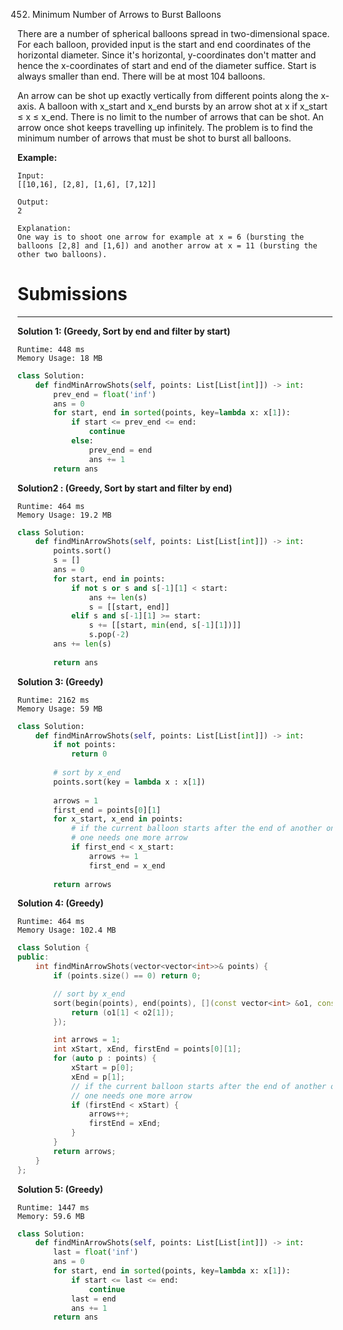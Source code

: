 452. Minimum Number of Arrows to Burst Balloons

There are a number of spherical balloons spread in two-dimensional space. For each balloon, provided input is the start and end coordinates of the horizontal diameter. Since it's horizontal, y-coordinates don't matter and hence the x-coordinates of start and end of the diameter suffice. Start is always smaller than end. There will be at most 104 balloons.

An arrow can be shot up exactly vertically from different points along the x-axis. A balloon with x_start and x_end bursts by an arrow shot at x if x_start ≤ x ≤ x_end. There is no limit to the number of arrows that can be shot. An arrow once shot keeps travelling up infinitely. The problem is to find the minimum number of arrows that must be shot to burst all balloons.

**Example:**
```
Input:
[[10,16], [2,8], [1,6], [7,12]]

Output:
2

Explanation:
One way is to shoot one arrow for example at x = 6 (bursting the balloons [2,8] and [1,6]) and another arrow at x = 11 (bursting the other two balloons).
```

# Submissions
---
**Solution 1: (Greedy, Sort by end and filter by start)**
```
Runtime: 448 ms
Memory Usage: 18 MB
```
```python
class Solution:
    def findMinArrowShots(self, points: List[List[int]]) -> int:
        prev_end = float('inf')
        ans = 0
        for start, end in sorted(points, key=lambda x: x[1]):
            if start <= prev_end <= end:
                continue
            else:
                prev_end = end
                ans += 1
        return ans
```

**Solution2 : (Greedy, Sort by start and filter by end)**
```
Runtime: 464 ms
Memory Usage: 19.2 MB
```
```python
class Solution:
    def findMinArrowShots(self, points: List[List[int]]) -> int:
        points.sort()
        s = []
        ans = 0
        for start, end in points:
            if not s or s and s[-1][1] < start:
                ans += len(s)
                s = [[start, end]]
            elif s and s[-1][1] >= start:
                s += [[start, min(end, s[-1][1])]]
                s.pop(-2)
        ans += len(s)
        
        return ans
```

**Solution 3: (Greedy)**
```
Runtime: 2162 ms
Memory Usage: 59 MB
```
```python
class Solution:
    def findMinArrowShots(self, points: List[List[int]]) -> int:
        if not points:
            return 0
        
        # sort by x_end
        points.sort(key = lambda x : x[1])
        
        arrows = 1
        first_end = points[0][1]
        for x_start, x_end in points:
            # if the current balloon starts after the end of another one,
            # one needs one more arrow
            if first_end < x_start:
                arrows += 1
                first_end = x_end
        
        return arrows
```

**Solution 4: (Greedy)**
```
Runtime: 464 ms
Memory Usage: 102.4 MB
```
```c++
class Solution {
public:
    int findMinArrowShots(vector<vector<int>>& points) {
        if (points.size() == 0) return 0;

        // sort by x_end
        sort(begin(points), end(points), [](const vector<int> &o1, const vector<int> &o2) {
            return (o1[1] < o2[1]);
        });

        int arrows = 1;
        int xStart, xEnd, firstEnd = points[0][1];
        for (auto p : points) {
            xStart = p[0];
            xEnd = p[1];
            // if the current balloon starts after the end of another one,
            // one needs one more arrow
            if (firstEnd < xStart) {
                arrows++;
                firstEnd = xEnd;
            }
        }
        return arrows;
    }
};
```

**Solution 5: (Greedy)**
```
Runtime: 1447 ms
Memory: 59.6 MB
```
```python
class Solution:
    def findMinArrowShots(self, points: List[List[int]]) -> int:
        last = float('inf')
        ans = 0
        for start, end in sorted(points, key=lambda x: x[1]):
            if start <= last <= end:
                continue
            last = end
            ans += 1
        return ans
```
